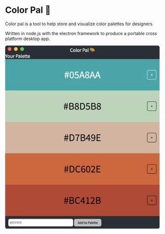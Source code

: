 # Color Pal 🎨

Color pal is a tool to help store and visualize color palettes for designers.

Written in node.js with the electron framework to produce a portable cross platform desktop app.

<img src="./preview.png" width=500>